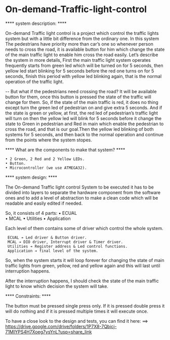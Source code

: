 # On-demand-Traffic-light-control

**** system description: ****

On-demand Traffic light control is a project which control the traffic lights system but with a little bit difference from the 
ordinary one.
In this system The pedestrians have priority more than car’s one so whenever person needs to cross the road, it is available 
button for him which change the state of the main traffic light 
to enable him cross the road easily.
Let’s describe the system in more details, First the main traffic light system operates frequently starts from green led which 
will be turned on for 5 seconds, then yellow led start blinking for 5 seconds before the red one turns on for 5 seconds, finish 
this period with yellow led blinking again, that is the normal operation of the traffic light.


-- But what if the pedestrians need crossing the road?
It will be available button for them, once this button is pressed the state of the traffic will change for them.
So, if the state of the main traffic is red, it does no thing except turn the green led of pedestrian on and give extra 5 seconds. 
And if the state is green or yellow, at first, the red led of pedestrian’s traffic light will turn on then the yellow led will 
blink for 5 seconds before it change the state to Green in pedestrian and Red in main which enable the pedestrian to 
cross the road, and that is our goal.Then the yellow led blinking of both systems for 5 seconds, and then back to the normal operation and continue from the 
points where the system stopes.

**** What are the components to make that system? ****

    • 2 Green, 2 Red and 2 Yellow LEDs.
    • Button.
    • Microcontroller (we use ATMEGA32).

**** system design: ****

The On-demand Traffic light control System to be executed it has to be divided into layers to separate the hardware component
from the software ones and to add a level of abstraction to make a clean code which will be readable and easily edited if needed.

So, it consists of 4 parts:
     • ECUAL  
     • MCAL 
     • Utilities
     • Application
  
Each level of them contains some of driver which control the whole system.

     ECUAL ➔ Led driver & Button driver.
     MCAL ➔ DIO driver, Interrupt driver & Timer driver.
     Utilities ➔ Register address & Led control functions.
     Application ➔ final level of the system.
  
  
So, when the system starts it will loop forever for changing the state of main traffic lights from green, yellow, red and yellow 
again and this will last until interruption happens.

After the interruption happens, I should check the state of the main traffic light to know which decision the system will take.

**** Constraints: ****

The button must be pressed single press only.
If it is pressed double press it will do nothing and if it is pressed multiple times it will execute once.

To have a close look to the design and tests, you can find it here: ==>
        https://drive.google.com/drive/folders/1P7X8-7Qbicj-71MIYPS4H7Xoeg7ysYnL?usp=share_link
